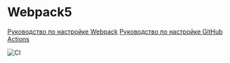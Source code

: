 # Webpack5

[Руководство по настройке Webpack](https://webpack.js.org/guides/)
[Руководство по настройке GitHub Actions](https://docs.github.com/en/actions/quickstart)

![CI](https://github.com/Volivanmail/ahj_1/actions/workflows/web.yml/badge.svg)